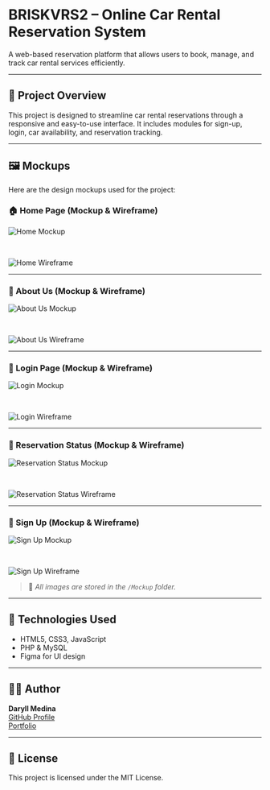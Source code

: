 # BRISKVRS2 – Online Car Rental Reservation System

A web-based reservation platform that allows users to book, manage, and track car rental services efficiently.

---

## 🚗 Project Overview

This project is designed to streamline car rental reservations through a responsive and easy-to-use interface. It includes modules for sign-up, login, car availability, and reservation tracking.

---

## 🖼️ Mockups

Here are the design mockups used for the project:

### 🏠 Home Page (Mockup & Wireframe)
![Home Mockup](./Mockup/Home%20Mockup.png)

<br>

![Home Wireframe](./Mockup/Home%20Wireframe.png)

---

### 👥 About Us (Mockup & Wireframe)
![About Us Mockup](./Mockup/About%20Us%20Mockup.png)

<br>

![About Us Wireframe](./Mockup/About%20Us%20Wireframe.png)

---

### 🔐 Login Page (Mockup & Wireframe)
![Login Mockup](./Mockup/Login%20Mockup.png)

<br>

![Login Wireframe](./Mockup/Login%20Wireframe.png)

---

### 📅 Reservation Status (Mockup & Wireframe)
![Reservation Status Mockup](./Mockup/Reservation%20Status%20Mockup.png)

<br>

![Reservation Status Wireframe](./Mockup/Reservation%20Status%20Wireframe.png)

---

### 📝 Sign Up (Mockup & Wireframe)
![Sign Up Mockup](./Mockup/Sign%20Up%20Mockup.png)

<br>

![Sign Up Wireframe](./Mockup/Sign%20Up%20Wireframe.png)

> 📌 *All images are stored in the `/Mockup` folder.*

---

## 🚀 Technologies Used

- HTML5, CSS3, JavaScript
- PHP & MySQL
- Figma for UI design

---

## 👨‍💻 Author

**Daryll Medina**  
[GitHub Profile](https://github.com/thereal03)  
[Portfolio](https://daryllportfolio.netlify.app/)

---

## 📜 License

This project is licensed under the MIT License.
